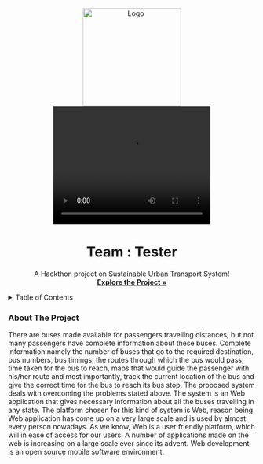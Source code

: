 <div align="center">
  <a href="https://github.com/othneildrew/Best-README-Template">
    <img src="e151885ba4d799b4262cb38259d33fbc.gif" alt="Logo" width="200" height="200">
  </a>
  <video width="320" height="240" controls>
  <source src="Testers.mp4" type="video/mp4">
  
</video>
  <h1 align="center">Team : Tester</h1>
  
  <p align="center">
     A Hackthon project on Sustainable Urban Transport System!
    <br />
   <a href="https://lokesh-malviya.github.io/Tester_Sarkari.github.io/" ><strong>Explore the Project »</strong></a>
  </p>
</div>


<!-- TABLE OF CONTENTS -->
<details>
  <summary>Table of Contents</summary>
  <ol>
    <li><a href="#">About The Project</a></li>
    <li><a href="#getting-started">Language Used</a></li>
    <li><a href="#usage">Getting Started</a></li>
    <li><a href="#contributing">Advantages</a></li>
    <li><a href="#license">Problem Faced</a></li>
    <li><a href="#contact">Team Member</a></li>
  </ol>
</details>

<h3>About The Project</h3>

There are buses made available for passengers travelling distances, but not many passengers have complete information about these buses. Complete information namely the number of buses that go to the required destination, bus numbers, bus timings, the routes through which the bus would pass, time taken for the bus to reach, maps that would guide the passenger with his/her route and most importantly, track the current location of the bus and give the correct time for the bus to reach its bus stop. The proposed system deals with overcoming the problems stated above. The system is an Web application that gives necessary information about all the buses travelling in any state. 
The platform chosen for this kind of system is Web, reason being Web application has come up on a very large scale and is used by almost every person nowadays. As we know, Web is a user friendly platform, which will in  ease of access for our users. A number of applications made on the web is increasing on a large scale ever since its advent. Web development is an open source mobile software environment.
